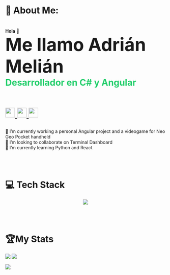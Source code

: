 # 💫 About Me:
<div>
  <h1><span style="font-size:0.5em">Hola 👋</span><br/> <span style="font-size:2em">Me llamo Adrián Melián</span><br/><span style="color: #23ce6b">Desarrollador en C# y Angular</span><br/><br/>
  <span>
      <p align="left">
    <a href="https://www.linkedin.com/in/adrianmelian/" target="_blank">
      <img src="https://skillicons.dev/icons?i=linkedin" style="width:30px">
    </a>
    <a href="https://github.com/ameliandev" target="_blank">
      <img src="https://skillicons.dev/icons?i=github" style="width:30px">
    </a>
    <a href="https://stackoverflow.com/users/2115179" target="_blank">
      <img src="https://skillicons.dev/icons?i=stackoverflow" style="width:30px">
    </a>
  </p>
  </span>
  </h1>

  🔭 I’m currently working a personal Angular project and a videogame for Neo Geo Pocket handheld<br>👯 I’m looking to collaborate on Terminal Dashboard<br>🌱 I’m currently learning Python and React

</div>

<br/><br/>

<div align="left">
  <h1>💻 Tech Stack</h1>
  <p align="center">
    <a href="https://skillicons.dev">
      <img src="https://skillicons.dev/icons?i=cs,angular,typescript,javascript,azure,python,git" />
    </a>
</p>
</div>

<br/><br/>

<div align="left">
  <h1>🏆My Stats</h1>
</div>

![](https://github-readme-stats.vercel.app/api?username=ameliandev&theme=radical&hide_border=false&include_all_commits=false&count_private=false)
![](https://github-readme-stats.vercel.app/api/top-langs/?username=ameliandev&theme=radical&hide_border=false&include_all_commits=false&count_private=false&layout=compact&langs_count=8)

[![](https://visitcount.itsvg.in/api?id=ameliandev&icon=0&color=0)](https://visitcount.itsvg.in)
